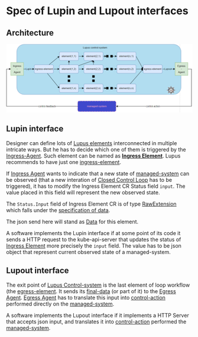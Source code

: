 # Spec of Lupin and Lupout interfaces
## Architecture

![](../../_img/50.png)

## Lupin interface

Designer can define lots of [Lupus elements](../defs.md#lupus-element) interconnected in multiple intricate ways. But he has to decide which one of them is triggered by the [Ingress-Agent](../defs.md#ingress-agent). Such element can be named as [**Ingress Element**](../defs.md#ingress-element). Lupus recommends to have just one [ingress-element](../defs.md#ingress-element).

If [Ingress Agent](../defs.md#ingress-agent) wants to indicate that a new state of [managed-system](../defs.md#managed-system) can be observed (that a new interation of [Closed Control Loop](../defs.md#closed-control-loop) has to be triggered), it has to modify the Ingress Element CR Status field `input`. The value placed in this field will represent the new observed state.

The `Status.Input` field of Ingress Element CR is of type [RawExtension](https://github.com/kubernetes/apimachinery/blob/829ed199f4e0454344a5bc5ef7859a01ef9b8e22/pkg/runtime/types.go#L94) which falls under the [specification of data](data.md).

The json send here will stand as [Data](defs.md#data) for this element.

A software implements the Lupin interface if at some point of its code it sends a HTTP request to the kube-api-server that updates the status of [Ingress Element](../defs.md#ingress-element) more precisely the `input` field. The value has to be json object that represent current observed state of a managed-system.

## Lupout interface

The exit point of [Lupus Control-system](../defs.md#control-system) is the last element of loop workflow (the [egress-element](../defs.md#egress-element). It sends its [final-data](../defs.md#final-data) (or part of it) to the [Egress Agent](../defs.md#egress-agent). [Egress Agent](../defs.md#egress-agent) has to translate this input into [control-action](../defs.md#control-action) performed directly on the [managed-system](../defs.md#managed-system).

A software implements the Lupout interface if it implements a HTTP Server that accepts json input, and translates it into [control-action](../defs.md#control-action) performed the [managed-system](../defs.md#managed-system).